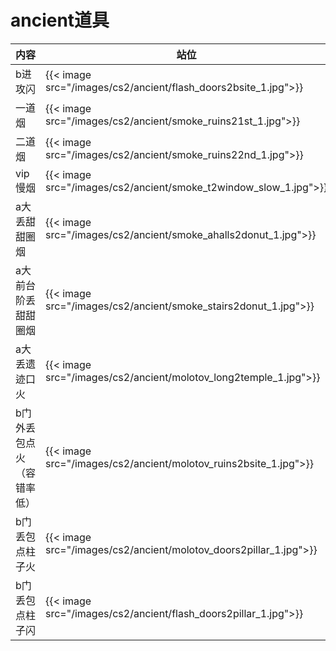 # ancient道具


| 内容 | 站位 | 瞄点 |
|-------|-------|-------|
|b进攻闪 |{{< image src="/images/cs2/ancient/flash_doors2bsite_1.jpg">}} |{{< image src="/images/cs2/ancient/flash_doors2bsite_2.jpg">}} |
|一道烟 | {{< image src="/images/cs2/ancient/smoke_ruins21st_1.jpg">}}|{{< image src="/images/cs2/ancient/smoke_ruins21st_2.jpg">}} |
| 二道烟|{{< image src="/images/cs2/ancient/smoke_ruins22nd_1.jpg">}} | {{< image src="/images/cs2/ancient/smoke_ruins22nd_2.jpg">}}|
| vip慢烟| {{< image src="/images/cs2/ancient/smoke_t2window_slow_1.jpg">}}| {{< image src="/images/cs2/ancient/smoke_t2window_slow_2.jpg">}}|
| a大丢甜甜圈烟| {{< image src="/images/cs2/ancient/smoke_ahalls2donut_1.jpg">}}| {{< image src="/images/cs2/ancient/smoke_ahalls2donut_2.jpg">}}|
| a大前台阶丢甜甜圈烟|{{< image src="/images/cs2/ancient/smoke_stairs2donut_1.jpg">}} | {{< image src="/images/cs2/ancient/smoke_stairs2donut_2.jpg">}}|
| a大丢遗迹口火| {{< image src="/images/cs2/ancient/molotov_long2temple_1.jpg">}}| {{< image src="/images/cs2/ancient/molotov_long2temple_2.jpg">}}|
|b门外丢包点火（容错率低） |{{< image src="/images/cs2/ancient/molotov_ruins2bsite_1.jpg">}} | {{< image src="/images/cs2/ancient/molotov_ruins2bsite_2.jpg">}}|
|b门丢包点柱子火| {{< image src="/images/cs2/ancient/molotov_doors2pillar_1.jpg">}}|{{< image src="/images/cs2/ancient/molotov_doors2pillar_2.jpg">}} |
|b门丢包点柱子闪 |{{< image src="/images/cs2/ancient/flash_doors2pillar_1.jpg">}} |{{< image src="/images/cs2/ancient/flash_doors2pillar_2.jpg">}} |



